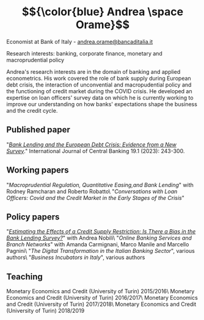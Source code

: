 # $${\color{blue} Andrea \space Orame}$$

Economist at Bank of Italy - andrea.orame@bancaditalia.it

Research interests: banking, corporate finance, monetary and macroprudential policy

Andrea's research interests are in the domain of banking and applied econometrics. His work covered the role of bank supply during European debt crisis, the interaction of unconvential and macropudential policy and the functioning of credit market during the COVID crisis. He developed an expertise on loan officers' survey data on which he is currently working to improve our understanding on how banks' expectations shape the business and the credit cycle.

## Published paper
"[*Bank Lending and the European Debt Crisis: Evidence from a New Survey*](https://www.ijcb.org/journal/ijcb23q1a5.htm)." International Journal of Central Banking 19.1 (2023): 243-300.

## Working papers
"*Macroprudential Regulation, Quantitative Easing,and Bank Lending*" with Rodney Ramcharan and Roberto Robatto\\
"*Conversations with Loan Officers: Covid and the Credit Market in the Early Stages of the Crisis*"

## Policy papers
"[*Estimating the Effects of a Credit Supply Restriction: Is There a Bias in the Bank Lending Survey?*](https://www.bancaditalia.it/pubblicazioni/qef/2015-0266/index.html?com.dotmarketing.htmlpage.language=1)" with Andrea Nobili\\
"*Online Banking Services and Branch Networks*" with Amanda Carmignani, Marco Manile and Marcello Pagnini\\
"*The Digital Transformation in the Italian Banking Sector*", various authors\\
"*Business Incubators in Italy*", various authors

## Teaching
Monetary Economics and Credit (University of Turin) 2015/2016\\
Monetary Economics and Credit (University of Turin) 2016/2017\\
Monetary Economics and Credit (University of Turin) 2017/2018\\
Monetary Economics and Credit (University of Turin) 2018/2019
